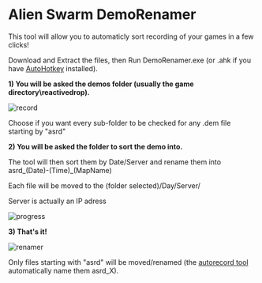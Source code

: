 # Alien Swarm DemoRenamer

This tool will allow you to automaticly sort recording of your games in a few clicks!

Download and Extract the files, then Run DemoRenamer.exe (or .ahk if you have [AutoHotkey](https://www.autohotkey.com/) installed).

**1) You will be asked the demos folder (usually the game directory\reactivedrop\).**

![record](https://i.imgur.com/gkKfBDH.png)

Choose if you want every sub-folder to be checked for any .dem file starting by "asrd"

**2) You will be asked the folder to sort the demo into.**

The tool will then sort them by Date/Server and rename them into asrd_(Date)-(Time)_(MapName)

Each file will be moved to the (folder selected)/Day/Server/

Server is actually an IP adress
   
![progress](https://i.imgur.com/BKxUsQ5.png)

**3) That's it!**

![renamer](https://i.imgur.com/Dl5tkcQ.png)

Only files starting with "asrd" will be moved/renamed (the [autorecord tool](https://github.com/wawawawawawawa/Alien-Swarm-AutoRecord) automatically name them asrd_X).
